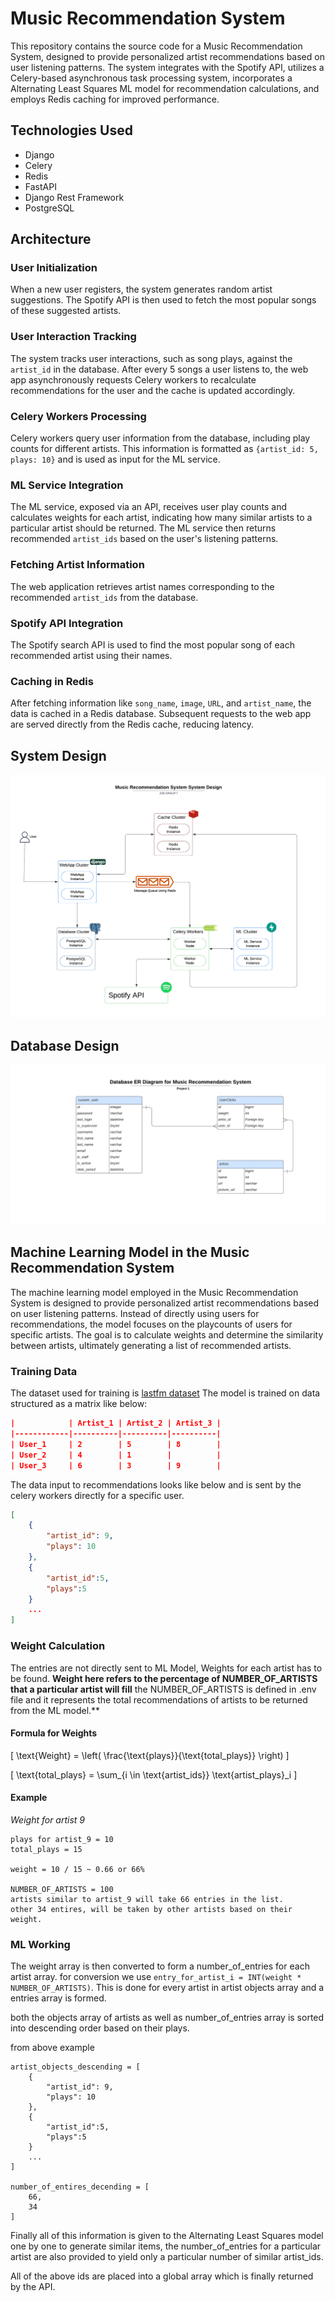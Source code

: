 # Music Recommendation System
This repository contains the source code for a Music Recommendation System, designed to provide personalized artist recommendations based on user listening patterns. The system integrates with the Spotify API, utilizes a Celery-based asynchronous task processing system, incorporates a Alternating Least Squares ML model for recommendation calculations, and employs Redis caching for improved performance.

## Technologies Used
- Django
- Celery
- Redis
- FastAPI
- Django Rest Framework
- PostgreSQL

## Architecture

### User Initialization

When a new user registers, the system generates random artist suggestions. The Spotify API is then used to fetch the most popular songs of these suggested artists.

### User Interaction Tracking

The system tracks user interactions, such as song plays, against the `artist_id` in the database. After every 5 songs a user listens to, the web app asynchronously requests Celery workers to recalculate recommendations for the user and the cache is updated accordingly.

### Celery Workers Processing

Celery workers query user information from the database, including play counts for different artists. This information is formatted as `{artist_id: 5, plays: 10}` and is used as input for the ML service.

### ML Service Integration

The ML service, exposed via an API, receives user play counts and calculates weights for each artist, indicating how many similar artists to a particular artist should be returned. The ML service then returns recommended `artist_ids` based on the user's listening patterns.

### Fetching Artist Information

The web application retrieves artist names corresponding to the recommended `artist_ids` from the database.

### Spotify API Integration

The Spotify search API is used to find the most popular song of each recommended artist using their names.

### Caching in Redis

After fetching information like `song_name`, `image`, `URL`, and `artist_name`, the data is cached in a Redis database. Subsequent requests to the web app are served directly from the Redis cache, reducing latency.


## System Design
![ScreenShot](/images/Music_Recommendation_System_Systems_Design.png)

## Database Design
![ScreenShot](/images/Music_Recommendation_System_Database_ER_Diagram.png)

## Machine Learning Model in the Music Recommendation System

The machine learning model employed in the Music Recommendation System is designed to provide personalized artist recommendations based on user listening patterns. Instead of directly using users for recommendations, the model focuses on the playcounts of users for specific artists. The goal is to calculate weights and determine the similarity between artists, ultimately generating a list of recommended artists.

### Training Data
The dataset used for training is [lastfm dataset](http://millionsongdataset.com/lastfm/) 
The model is trained on data structured as a matrix like below:

```json
|            | Artist_1 | Artist_2 | Artist_3 |
|------------|----------|----------|----------|
| User_1     | 2        | 5        | 8        |
| User_2     | 4        | 1        |          |
| User_3     | 6        | 3        | 9        |
```

The data input to recommendations looks like below and is sent by the celery workers directly for a specific user.

```json
[
    {
        "artist_id": 9,
        "plays": 10
    },
    {
        "artist_id":5,
        "plays":5
    }
    ...
]
```

### Weight Calculation
The entries are not directly sent to ML Model, Weights for each artist has to be found.
**Weight here refers to the percentage of NUMBER_OF_ARTISTS that a particular artist will fill** 
the NUMBER_OF_ARTISTS is defined in .env file and it represents the total recommendations of artists to be returned from the ML model.**

#### Formula for Weights
\[
\text{Weight} = \left( \frac{\text{plays}}{\text{total\_plays}} \right)
\]

\[
\text{total\_plays} = \sum_{i \in \text{artist\_ids}} \text{artist\_plays}_i
\]

#### Example
*Weight for artist 9*

```
plays for artist_9 = 10
total_plays = 15

weight = 10 / 15 ~ 0.66 or 66%

NUMBER_OF_ARTISTS = 100
artists similar to artist_9 will take 66 entries in the list.
other 34 entires, will be taken by other artists based on their weight.
```

### ML Working
The weight array is then converted to form a number_of_entries for each artist array. for conversion we use `entry_for_artist_i = INT(weight * NUMBER_OF_ARTISTS)`. This is done for every artist in artist objects array and a entries array is formed.

both the objects array of artists as well as number_of_entries array is sorted into descending order based on their plays.

from above example
```
artist_objects_descending = [
    {
        "artist_id": 9,
        "plays": 10
    },
    {
        "artist_id":5,
        "plays":5
    }
    ...
]

number_of_entires_decending = [
    66,
    34
]
```

Finally all of this information is given to the Alternating Least Squares model one by one to generate similar items, the number_of_entries for a particular artist are also provided to yield only a particular number of  similar artist_ids.

All of the above ids are placed into a global array which is finally returned by the API.





